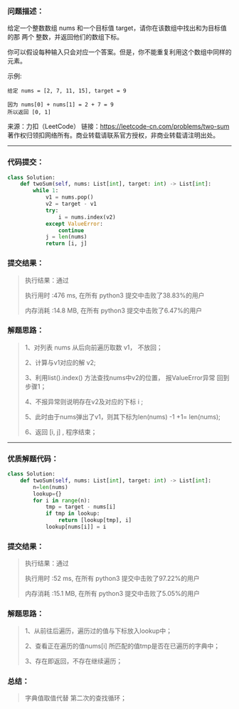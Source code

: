 ### 问题描述：

给定一个整数数组 nums 和一个目标值 target，请你在该数组中找出和为目标值的那 两个 整数，并返回他们的数组下标。

你可以假设每种输入只会对应一个答案。但是，你不能重复利用这个数组中同样的元素。

示例:

```
给定 nums = [2, 7, 11, 15], target = 9

因为 nums[0] + nums[1] = 2 + 7 = 9
所以返回 [0, 1]
```

来源：力扣（LeetCode）
链接：https://leetcode-cn.com/problems/two-sum
著作权归领扣网络所有。商业转载请联系官方授权，非商业转载请注明出处。



------

### 代码提交：

```python
class Solution:
    def twoSum(self, nums: List[int], target: int) -> List[int]:
        while 1:
            v1 = nums.pop()
            v2 = target - v1
            try:
                i = nums.index(v2)
            except ValueError:
                continue
            j = len(nums)
            return [i, j]
```

### 提交结果：

>执行结果：通过
>
>执行用时 :476 ms, 在所有 python3 提交中击败了38.83%的用户
>
>内存消耗 :14.8 MB, 在所有 python3 提交中击败了6.47%的用户

### 解题思路：

>1、对列表 nums 从后向前遍历取数 v1， 不放回；
>
>2、计算与v1对应的解 v2;
>
>3、利用list().index() 方法查找nums中v2的位置， 报ValueError异常 回到步骤1；
>
>4、不报异常则说明存在v2及对应的下标 i ;
>
>5、此时由于nums弹出了v1，则其下标为len(nums) -1 +1= len(nums);
>
>6、返回 [i, j] , 程序结束；



-----

### 优质解题代码：

```python
class Solution:
    def twoSum(self, nums: List[int], target: int) -> List[int]:
        n=len(nums)
        lookup={}
        for i in range(n):
            tmp = target - nums[i]
            if tmp in lookup:
                return [lookup[tmp], i]
            lookup[nums[i]] = i
```

### 提交结果：

>执行结果：通过
>
>执行用时 :52 ms, 在所有 python3 提交中击败了97.22%的用户
>
>内存消耗 :15.1 MB, 在所有 python3 提交中击败了5.05%的用户

### 解题思路：

>1、从前往后遍历，遍历过的值与下标放入lookup中；
>
>2、查看正在遍历的值nums[i] 所匹配的值tmp是否在已遍历的字典中；
>
>3、存在即返回，不存在继续遍历；

### 总结：

>字典值取值代替  第二次的查找循环；